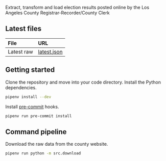 Extract, transform and load election results posted online by the Los Angeles County Registrar-Recorder/County Clerk

## Latest files

File | URL
:--- | :--
Latest raw | [latest.json](https://raw.githubusercontent.com/biglocalnews/los-angeles-county-election-results-etl/main/data/raw/4269/latest.json)

## Getting started

Clone the repository and move into your code directory. Install the Python dependencies.

```bash
pipenv install --dev
```

Install [pre-commit](https://pre-commit.com/) hooks.

```bash
pipenv run pre-commit install
```

## Command pipeline

Download the raw data from the county website.

```bash
pipenv run python -m src.download
```
